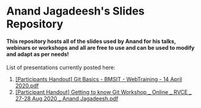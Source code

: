 # Anand Jagadeesh's Slides Repository

#### This repository hosts all of the slides used by Anand for his talks, webinars or workshops and all are free to use and can be used to modify and adapt as per needs!

List of presentations currently posted here:
1. [\[Participants Handout\] Git Basics - BMSIT - WebTraining - 14 April 2020.pdf](https://github.com/anandjagadeesh/presentations/raw/master/%5BParticipants%20Handout%5D%20Git%20Basics%20-%20BMSIT%20-%20WebTraining%20-%2014%20April%202020.pdf)
2. [\[Participant Handout\] Getting to know Git Workshop _ Online _ RVCE _ 27-28 Aug 2020 _ Anand Jagadeesh.pdf](https://github.com/anandjagadeesh/presentations/raw/master/%5BParticipant%20Handout%5D%20Getting%20to%20know%20Git%20Workshop%20_%20Online%20_%20RVCE%20_%2027-28%20Aug%202020%20_%20Anand%20Jagadeesh.pdf)

